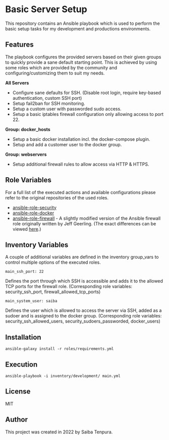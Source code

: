 # Basic Server Setup
This repository contains an Ansible playbook which is used to perform the basic setup tasks for my development and productions environments.

## Features
The playbook configures the provided servers based on their given groups to quickly provide a sane default starting point. This is achieved by using some roles which are provided by the community and configuring/customizing them to suit my needs.

**All Servers**
  * Configure sane defaults for SSH. (Disable root login, require key-based authentication, custom SSH port)
  * Setup fail2ban for SSH monitoring.
  * Setup a custom user with passworded sudo access.
  * Setup a basic iptables firewall configuration only allowing access to port 22.

**Group: docker_hosts**
  * Setup a basic docker installation incl. the docker-compose plugin.
  * Setup and add a customer user to the docker group.

**Group: webservers**
  * Setup additional firewall rules to allow access via HTTP & HTTPS.

## Role Variables
For a full list of the executed actions and available configurations please refer to the original repositories of the used roles.
  * [ansible-role-security](https://github.com/geerlingguy/ansible-role-security)
  * [ansible-role-docker](https://github.com/geerlingguy/ansible-role-docker)
  * [ansible-role-firewall](https://github.com/saiba-tenpura/ansible-role-firewall/tree/custom) - A slightly modified version of the Ansible firewall role originally written by Jeff Geerling. (The exact differences can be viewed [here](https://github.com/geerlingguy/ansible-role-firewall/compare/master...saiba-tenpura:ansible-role-firewall:custom).)

## Inventory Variables
A couple of additional variables are defined in the inventory group_vars to control multiple options of the executed roles.
```
main_ssh_port: 22
```

Defines the port through which SSH is accessible and adds it to the allowed TCP ports for the firewall role. (Corresponding role variables: security_ssh_port, firewall_allowed_tcp_ports)
```
main_system_user: saiba
```

Defines the user which is allowed to access the server via SSH, added as a sudoer and is assigned to the docker group. (Corresponding role variables: security_ssh_allowed_users, security_sudoers_passworded, docker_users)

## Installation
```
ansible-galaxy install -r roles/requirements.yml
```

## Execution
```
ansible-playbook -i inventory/development/ main.yml
```

## License
MIT

## Author
This project was created in 2022 by Saiba Tenpura.